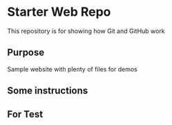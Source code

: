 # Starter Web Repo

This repository is for showing how Git and GitHub work

## Purpose

Sample website with plenty of files for demos

## Some instructions

## For Test 